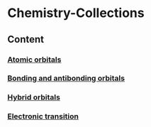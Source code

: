 # Chemistry-Collections

## Content

### **[Atomic orbitals](https://github.com/Jatro-Tao/Chemistry-Collections/blob/main/Atomic%20orbitals/Atomic-orbitals.md)**

### **[Bonding and antibonding orbitals](https://github.com/Jatro-Tao/Chemistry-Related-Lists/blob/main/Bond%20orbitals/Bond-orbitals.md)** <!--Files are in Bond orbitals-->

### **[Hybrid orbitals](https://github.com/Jatro-Tao/Chemistry-Collections/blob/main/Hybrid%20orbitals/Hybrid-orbitals.md)**

### **[Electronic transition](https://github.com/Jatro-Tao/Chemistry-Collections/blob/main/Electronic%20transition/Electronic-transition.md)**
